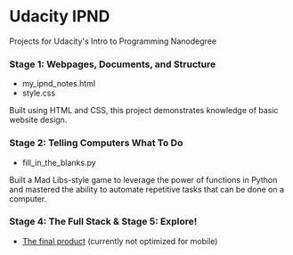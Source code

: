 # Udacity IPND
Projects for Udacity's Intro to Programming Nanodegree

### Stage 1: Webpages, Documents, and Structure
- my_ipnd_notes.html
- style.css

Built using HTML and CSS, this project demonstrates knowledge of basic website design.


### Stage 2: Telling Computers What To Do
- fill_in_the_blanks.py

Built a Mad Libs-style game to leverage the power of functions in Python and mastered the ability to automate repetitive tasks that can be done on a computer.


### Stage 4: The Full Stack & Stage 5: Explore!
- [The final product](http://david-venturi-ipnd-notes.appspot.com/) (currently not optimized for mobile)
